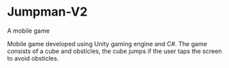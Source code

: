 # Jumpman-V2
A mobile game

Mobile game developed using Unity gaming engine and C#.
The game consists of a cube and obsticles, the cube jumps if the user taps the screen to avoid obsticles.
